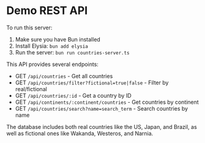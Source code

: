 # Demo REST API

To run this server:

1. Make sure you have Bun installed
2. Install Elysia: `bun add elysia`
3. Run the server: `bun run countries-server.ts`

This API provides several endpoints:
- GET `/api/countries` - Get all countries
- GET `/api/countries/filter?fictional=true|false` - Filter by real/fictional
- GET `/api/countries/:id` - Get a country by ID
- GET `/api/continents/:continent/countries` - Get countries by continent
- GET `/api/countries/search?name=search_term` - Search countries by name

The database includes both real countries like the US, Japan, and Brazil, as well as fictional ones like Wakanda, Westeros, and Narnia.
